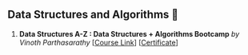 ## **Data Structures and Algorithms** 💓
1. **Data Structures A-Z : Data Structures + Algorithms Bootcamp** *by Vinoth Parthasarathy* [[Course Link](udemy.com/course/data-structures-and-algorithms-the-complete-guide)] [[Certificate](UC-55c541a9-ee33-4523-8ede-cbfa9da10ef7.pdf)]